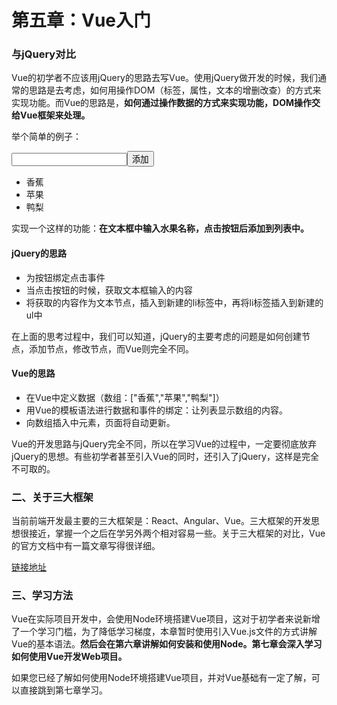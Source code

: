 # 第五章：Vue入门

### 与jQuery对比

Vue的初学者不应该用jQuery的思路去写Vue。使用jQuery做开发的时候，我们通常的思路是去考虑，如何用操作DOM（标签，属性，文本的增删改查）的方式来实现功能。而Vue的思路是，**如何通过操作数据的方式来实现功能，DOM操作交给Vue框架来处理。**

举个简单的例子：
<div>
    <input><button>添加</button>
</div>
<ul>
    <li>香蕉</li>
    <li>苹果</li>
    <li>鸭梨</li>
</ul>   

实现一个这样的功能：**在文本框中输入水果名称，点击按钮后添加到列表中。**

#### jQuery的思路

* 为按钮绑定点击事件
* 当点击按钮的时候，获取文本框输入的内容
* 将获取的内容作为文本节点，插入到新建的li标签中，再将li标签插入到新建的ul中

在上面的思考过程中，我们可以知道，jQuery的主要考虑的问题是如何创建节点，添加节点，修改节点，而Vue则完全不同。

#### Vue的思路

* 在Vue中定义数据（数组：["香蕉","苹果","鸭梨"]）
* 用Vue的模板语法进行数据和事件的绑定：让列表显示数组的内容。
* 向数组插入中元素，页面将自动更新。

Vue的开发思路与jQuery完全不同，所以在学习Vue的过程中，一定要彻底放弃jQuery的思想。有些初学者甚至引入Vue的同时，还引入了jQuery，这样是完全不可取的。

### 二、关于三大框架

当前前端开发最主要的三大框架是：React、Angular、Vue。三大框架的开发思想很接近，掌握一个之后在学另外两个相对容易一些。关于三大框架的对比，Vue的官方文档中有一篇文章写得很详细。

[链接地址](https://cn.vuejs.org/v2/guide/comparison.html)

### 三、学习方法

Vue在实际项目开发中，会使用Node环境搭建Vue项目，这对于初学者来说新增了一个学习门槛，为了降低学习梯度，本章暂时使用引入Vue.js文件的方式讲解Vue的基本语法。**然后会在第六章讲解如何安装和使用Node。第七章会深入学习如何使用Vue开发Web项目。**

如果您已经了解如何使用Node环境搭建Vue项目，并对Vue基础有一定了解，可以直接跳到第七章学习。